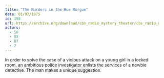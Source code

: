 ```yaml
---
title: "The Murders in the Rue Morgue"
date: 01/07/1975
id: 198
url: https://archive.org/download/cbs_radio_mystery_theater/cbs_radio_mystery_theater-0151-0200.zip/cbs_radio_mystery_theater-0151-0200%2Fcbsrmt_0198_the_murders_in_the_rue_morgue.mp3
actors:
  - 58
  - 93
  - 87
  - 7
---
```

In order to solve the case of a vicious attack on a young girl in a locked room, an ambitious police investigator enlists the services of a newbie detective. The man makes a unique suggestion.